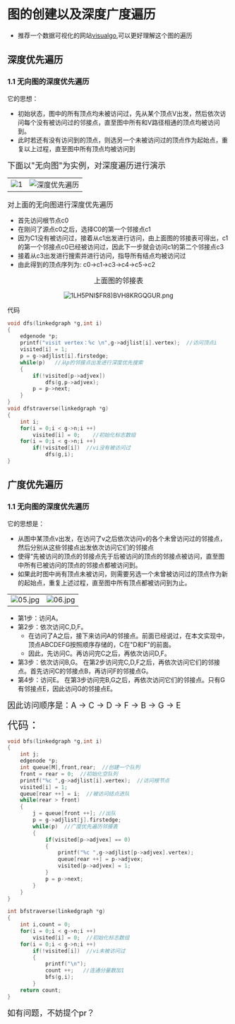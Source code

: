 # 图的创建以及深度广度遍历

+ 推荐一个数据可视化的网站[visualgo](https://visualgo.net/zh),可以更好理解这个图的遍历

## 深度优先遍历

### 1.1 无向图的深度优先遍历

它的思想：

+ 初始状态，图中的所有顶点均未被访问过，先从某个顶点V出发，然后依次访问每个没有被访问过的邻接点，直至图中所有和V路径相通的顶点均被访问到。
+ 此时若还有没有访问到的顶点，则选另一个未被访问过的顶点作为起始点，重复以上过程，直至图中所有顶点均被访问到

<font size = 4>下面以"无向图"为实例，对深度遍历进行演示</font>

<div align="center">

|||
|:--:|:--:|
|![1](https://upload-images.jianshu.io/upload_images/9140378-1830126834c9ceb0.png?imageMogr2/auto-orient/strip%7CimageView2/2/w/640)|![深度优先遍历](https://upload-images.jianshu.io/upload_images/9140378-cf997f2f95d1355b.png?imageMogr2/auto-orient/strip%7CimageView2/2/w/640)|

</div>

<font size = 3>对上面的无向图进行深度优先遍历</font>

+ 首先访问根节点c0
+ 在刚问了源点c0之后，选择C0的第一个邻接点c1
+ 因为C1没有被访问过，接着从c1出发进行访问，由上面图的邻接表可得出，c1的第一个邻接点c0已经被访问过，因此下一步就会访问c1的第二个邻接点c3
+ 接着从c3出发进行搜索并进行访问，指导所有结点均被访问过
+ 由此得到的顶点序列为: c0->c1->c3->c4->c5->c2

<div align="center">

<font size = 3>上面图的邻接表</font>

![1LH5PNI$FR8)BVH8KRGQGUR.png](https://upload-images.jianshu.io/upload_images/9140378-5235d02d308ed9aa.png?imageMogr2/auto-orient/strip%7CimageView2/2/w/640)

</div>

代码

```c
void dfs(linkedgraph *g,int i)
{
	edgenode *p;
	printf("visit vertex：%c \n",g->adjlist[i].vertex);  //访问顶点i 
	visited[i] = 1;
	p = g->adjlist[i].firstedge;
	while(p)   //从p的邻接点出发进行深度优先搜索
	{
		if(!visited[p->adjvex])
			dfs(g,p->adjvex);
		p = p->next;
	}
}
void dfstraverse(linkedgraph *g)
{
	int i;
	for(i = 0;i < g->n;i ++)
		visited[i] = 0;    //初始化标志数组
	for(i = 0;i < g->n;i ++)
		if(!visited[i])  //vi没有被访问过
			dfs(g,i);
}
```

## 广度优先遍历

### 1.1 无向图的深度优先遍历

它的思想是：

+ 从图中某顶点v出发，在访问了v之后依次访问v的各个未曾访问过的邻接点，然后分别从这些邻接点出发依次访问它们的邻接点
+ 使得“先被访问的顶点的邻接点先于后被访问的顶点的邻接点被访问，直至图中所有已被访问的顶点的邻接点都被访问到。
+ 如果此时图中尚有顶点未被访问，则需要另选一个未曾被访问过的顶点作为新的起始点，重复上述过程，直至图中所有顶点都被访问到为止。

<div align="center">

|||
|:--:|:--:|
|![05.jpg](https://upload-images.jianshu.io/upload_images/9140378-9c77de055d5cfce2.jpg?imageMogr2/auto-orient/strip%7CimageView2/2/w/369)|![06.jpg](https://upload-images.jianshu.io/upload_images/9140378-eb73d6769173f814.jpg?imageMogr2/auto-orient/strip%7CimageView2/2/w/440)|
</div>

+ 第1步：访问A。 
+ 第2步：依次访问C,D,F。 
  + 在访问了A之后，接下来访问A的邻接点。前面已经说过，在本文实现中，顶点ABCDEFG按照顺序存储的，C在"D和F"的前面。
  + 因此，先访问C。再访问完C之后，再依次访问D,F。
+ 第3步：依次访问B,G。 
    在第2步访问完C,D,F之后，再依次访问它们的邻接点。首先访问C的邻接点B，再访问F的邻接点G。 
+ 第4步：访问E。 
    在第3步访问完B,G之后，再依次访问它们的邻接点。只有G有邻接点E，因此访问G的邻接点E。

<font size= 4>因此访问顺序是：A -> C -> D -> F -> B -> G -> E</font>

<font size = 5>代码：</font>

```c
void bfs(linkedgraph *g,int i)
{
	int j;
	edgenode *p;
	int queue[M],front,rear;  //创建一个队列 
	front = rear = 0;  //初始化空队列
	printf("%c ",g->adjlist[i].vertex);  //访问根节点 
	visited[i] = 1;
	queue[rear ++] = i;  //被访问结点进队 
	while(rear > front)
	{
		j = queue[front ++]; //出队
		p = g->adjlist[j].firstedge;
		while(p)  //广度优先遍历邻接表
		{
			if(visited[p->adjvex] == 0)
			{
				printf("%c ",g->adjlist[p->adjvex].vertex);
				queue[rear ++] = p->adjvex;
				visited[p->adjvex] = 1;
			} 
			p = p->next; 
		} 
	} 
}

int bfstraverse(linkedgraph *g)
{
	int i,count = 0;
	for(i = 0;i < g->n;i ++)
		visited[i] = 0;  //初始化标志数组
	for(i = 0;i < g->n;i ++)
		if(!visited[i])  //vi未被访问过
		{
			printf("\n");
			count ++;   //连通分量数加1
			bfs(g,i); 
		} 
	return count;
} 
```

<font size = 4>如有问题，不妨提个pr？</div>
